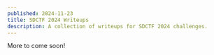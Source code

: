 ```yaml
---
published: 2024-11-23
title: SDCTF 2024 Writeups
description: A collection of writeups for SDCTF 2024 challenges.
---
```


More to come soon!
